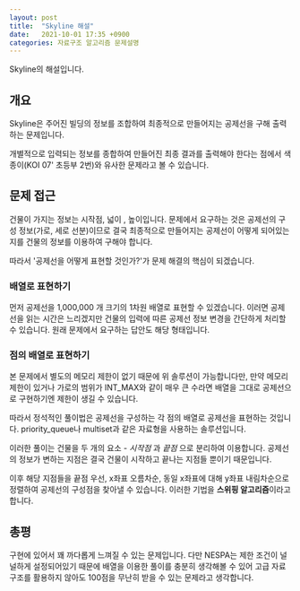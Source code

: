 ```yaml
---
layout: post
title:  "Skyline 해설"
date:   2021-10-01 17:35 +0900
categories: 자료구조 알고리즘 문제설명
---
```


Skyline의 해설입니다.

## 개요

Skyline은 주어진 빌딩의 정보를 조합하여 최종적으로 만들어지는 공제선을 구해 출력하는 문제입니다.

개별적으로 입력되는 정보를 종합하여 만들어진 최종 결과를 출력해야 한다는 점에서 색종이(KOI 07' 초등부 2번)와 유사한 문제라고 볼 수 있습니다.

## 문제 접근

건물이 가지는 정보는 시작점, 넓이 , 높이입니다.
문제에서 요구하는 것은 공제선의 구성 정보(가로, 세로 선분)이므로 결국 최종적으로 만들어지는 공제선이 어떻게 되어있는지를 건물의 정보를 이용하여 구해야 합니다.

따라서 '공제선을 어떻게 표현할 것인가?'가 문제 해결의 핵심이 되겠습니다.

### 배열로 표현하기

먼저 공제선을 1,000,000 개 크기의 1차원 배열로 표현할 수 있겠습니다. 이러면 공제선을 읽는 시간은 느리겠지만 건물의 입력에 따른 공제선 정보 변경을 간단하게 처리할 수 있습니다. 원래 문제에서 요구하는 답안도 해당 형태입니다.

### 점의 배열로 표현하기

본 문제에서 별도의 메모리 제한이 없기 때문에 위 솔루션이 가능합니다만, 만약 메모리 제한이 있거나 가로의 범위가 INT\_MAX와 같이 매우 큰 수라면 배열을 그대로 공제선으로 구현하기엔 제한이 생길 수 있습니다.

따라서 정석적인 풀이법은 공제선을 구성하는 각 점의 배열로 공제선을 표현하는 것입니다. priority\_queue나 multiset과 같은 자료형을 사용하는 솔루션입니다.

이러한 풀이는 건물을 두 개의 요소 - *시작점* 과 *끝점* 으로 분리하여 이용합니다. 공제선의 정보가 변하는 지점은 결국 건물이 시작하고 끝나는 지점들 뿐이기 때문입니다.

이후 해당 지점들을 끝점 우선, x좌표 오름차순, 동일 x좌표에 대해 y좌표 내림차순으로 정렬하여 공제선의 구성점을 찾아낼 수 있습니다. 이러한 기법을 **스위핑 알고리즘**이라고 합니다.

## 총평

구현에 있어서 꽤 까다롭게 느껴질 수 있는 문제입니다. 다만 NESPA는 제한 조건이 널널하게 설정되어있기 때문에 배열을 이용한 풀이를 충분히 생각해볼 수 있어 고급 자료구조를 활용하지 않아도 100점을 무난히 받을 수 있는 문제라고 생각합니다.